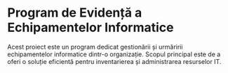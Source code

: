 # Program de Evidență a Echipamentelor Informatice
Acest proiect este un program dedicat gestionării și urmăririi echipamentelor informatice dintr-o organizație. Scopul principal este de a oferi o soluție eficientă pentru inventarierea și administrarea resurselor IT.
